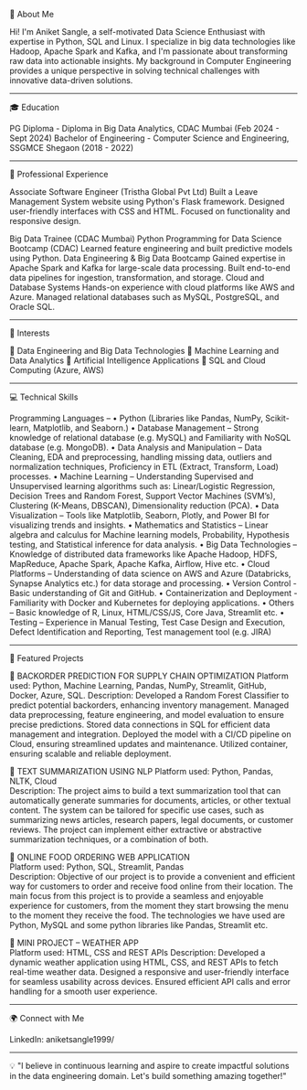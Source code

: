 🌟 About Me

Hi! I'm Aniket Sangle, a self-motivated Data Science Enthusiast with expertise in Python, SQL and Linux. I specialize in big data technologies like Hadoop, Apache Spark and Kafka, and I'm passionate about transforming raw data into actionable insights. My background in Computer Engineering provides a unique perspective in solving technical challenges with innovative data-driven solutions.

-----------------------------------------------------------------------------------------------------------------------------------------------------------------------------------------------

🎓 Education

PG Diploma - Diploma in Big Data Analytics, CDAC Mumbai (Feb 2024 - Sept 2024)
Bachelor of Engineering - Computer Science and Engineering, SSGMCE Shegaon (2018 - 2022)

-----------------------------------------------------------------------------------------------------------------------------------------------------------------------------------------------

💼 Professional Experience

Associate Software Engineer (Tristha Global Pvt Ltd)
Built a Leave Management System website using Python's Flask framework.
Designed user-friendly interfaces with CSS and HTML.
Focused on functionality and responsive design.

Big Data Trainee (CDAC Mumbai)
Python Programming for Data Science Bootcamp (CDAC)
Learned feature engineering and built predictive models using Python.
Data Engineering & Big Data Bootcamp
Gained expertise in Apache Spark and Kafka for large-scale data processing.
Built end-to-end data pipelines for ingestion, transformation, and storage.
Cloud and Database Systems
Hands-on experience with cloud platforms like AWS and Azure.
Managed relational databases such as MySQL, PostgreSQL, and Oracle SQL.

-----------------------------------------------------------------------------------------------------------------------------------------------------------------------------------------------

🚀 Interests

🎯 Data Engineering and Big Data Technologies
🎯 Machine Learning and Data Analytics
🎯 Artificial Intelligence Applications
🎯 SQL and Cloud Computing (Azure, AWS)

-----------------------------------------------------------------------------------------------------------------------------------------------------------------------------------------------

💻 Technical Skills

Programming Languages –
• Python (Libraries like Pandas, NumPy, Scikit-learn, Matplotlib, and Seaborn.) 
• Database Management – 
Strong knowledge of relational database (e.g. MySQL) and Familiarity with NoSQL database (e.g. 
MongoDB). 
• Data Analysis and Manipulation –
Data Cleaning, EDA and preprocessing, handling missing data, outliers and normalization 
techniques, Proficiency in ETL (Extract, Transform, Load) processes. 
• Machine Learning – 
Understanding Supervised and Unsupervised learning algorithms such as: Linear/Logistic Regression, 
Decision Trees and Random Forest, Support Vector Machines (SVM’s), Clustering (K-Means, DBSCAN), Dimensionality reduction 
(PCA). 
• Data Visualization – 
Tools like Matplotlib, Seaborn, Plotly, and Power BI for visualizing trends and insights. 
• Mathematics and Statistics – 
Linear algebra and calculus for Machine learning models, Probability, Hypothesis testing, and 
Statistical inference for data analysis. 
• Big Data Technologies – 
Knowledge of distributed data frameworks like Apache Hadoop, HDFS, MapReduce, Apache Spark, 
Apache Kafka, Airflow, Hive etc. 
• Cloud Platforms – 
Understanding of data science on AWS and Azure (Databricks, Synapse Analytics etc.) for data storage and 
processing. 
• Version Control - 
Basic understanding of Git and GitHub. 
• Containerization and Deployment - 
Familiarity with Docker and Kubernetes for deploying applications. 
• Others – 
Basic knowledge of R, Linux, HTML/CSS/JS, Core Java, Streamlit etc. 
• Testing – 
Experience in Manual Testing, Test Case Design and Execution, Defect Identification and Reporting, Test management 
tool (e.g. JIRA) 

-----------------------------------------------------------------------------------------------------------------------------------------------------------------------------------------------

📌 Featured Projects

 BACKORDER PREDICTION FOR SUPPLY CHAIN OPTIMIZATION 
	Platform used: Python, Machine Learning, Pandas, NumPy, Streamlit, GitHub, Docker, Azure, SQL. 
Description:  Developed a Random Forest Classifier to predict potential backorders, enhancing inventory management. 
Managed data preprocessing, feature engineering, and model evaluation to ensure precise predictions.  Stored data 
connections in SQL for efficient data management and integration. Deployed the model with a CI/CD pipeline on Cloud, 
ensuring streamlined updates and maintenance. Utilized container, ensuring scalable and reliable deployment. 

 TEXT SUMMARIZATION USING NLP 
	Platform used: Python, Pandas, NLTK, Cloud  
Description: The project aims to build a text summarization tool that can automatically generate summaries for 
documents, articles, or other textual content. The system can be tailored for specific use cases, such as summarizing 
news articles, research papers, legal documents, or customer reviews. The project can implement either extractive or 
abstractive summarization techniques, or a combination of both. 

 ONLINE FOOD ORDERING WEB APPLICATION  
Platform used: Python, SQL, Streamlit, Pandas  
Description: Objective of our project is to provide a convenient and efficient way for customers to order and receive 
food online from their location. The main focus from this project is to provide a seamless and enjoyable experience for 
customers, from the moment they start browsing the menu to the moment they receive the food. The technologies we 
have used are Python, MySQL and some python libraries like Pandas, Streamlit etc. 

 MINI PROJECT – WEATHER APP  
Platform used: HTML, CSS and REST APIs 
Description: Developed a dynamic weather application using HTML, CSS, and REST APIs to fetch real-time weather 
data. Designed a responsive and user-friendly interface for seamless usability across devices. Ensured efficient API calls 
and error handling for a smooth user experience.

-----------------------------------------------------------------------------------------------------------------------------------------------------------------------------------------------

🌍 Connect with Me

LinkedIn: aniketsangle1999/

-----------------------------------------------------------------------------------------------------------------------------------------------------------------------------------------------

💡 "I believe in continuous learning and aspire to create impactful solutions in the data engineering domain. Let's build something amazing together!"
